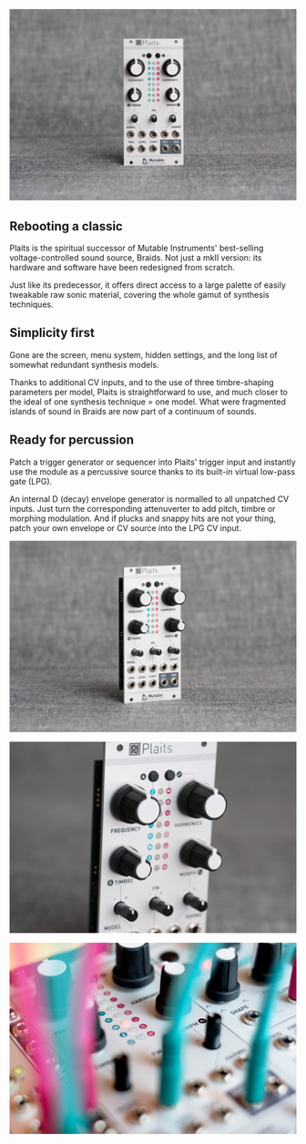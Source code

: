 ![](images/gallery/plaits1.jpg)

## Rebooting a classic

Plaits is the spiritual successor of Mutable Instruments' best-selling voltage-controlled sound source, Braids. Not just a mkII version: its hardware and software have been redesigned from scratch.

Just like its predecessor, it offers direct access to a large palette of easily tweakable raw sonic material, covering the whole gamut of synthesis techniques.

## Simplicity first

Gone are the screen, menu system, hidden settings, and the long list of somewhat redundant synthesis models.

Thanks to additional CV inputs, and to the use of three timbre-shaping parameters per model, Plaits is straightforward to use, and much closer to the ideal of one synthesis technique = one model. What were fragmented islands of sound in Braids are now part of a continuum of sounds.

## Ready for percussion

Patch a trigger generator or sequencer into Plaits' trigger input and instantly use the module as a percussive source thanks to its built-in virtual low-pass gate (LPG).

An internal D (decay) envelope generator is normalled to all unpatched CV inputs. Just turn the corresponding attenuverter to add pitch, timbre or morphing modulation. And if plucks and snappy hits are not your thing, patch your own envelope or CV source into the LPG CV input.

![](images/gallery/plaits2.jpg)

![](images/gallery/plaits3.jpg)

![](images/gallery/plaits4.jpg)

